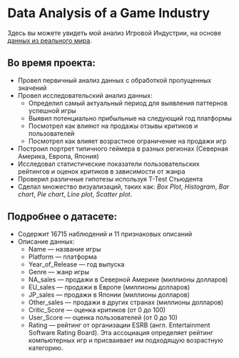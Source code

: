 # Data Analysis of a Game Industry
Здесь вы можете увидеть мой анализ Игровой Индустрии, на основе [данных из реального мира](https://code.s3.yandex.net/datasets/games.csv).
## Во время проекта:
- Провел первичный анализ данных с обработкой пропущенных значений
- Провел исследовательский анализ данных:
  - Определил самый актуальный период для выявления паттернов успешной игры
  - Выявил потенциально прибыльные на следующий год платформы
  - Посмотрел как влияют на продажы отзывы критиков и пользователей
  -  Посмотрел как влияет возрастное ограничение на продажи игр
- Построил портрет типичного геймера в разных регионах (Северная Америка, Европа, Япония)
- Исследовал статистические показатели пользовательских рейтингов и оценок критиков в зависимости от жанра
- Проверил различные гипотезы используя T-Test Стьюдента
- Сделал множество визуализаций, таких как: *Box Plot*, *Histogram*, *Bar chart*, *Pie chart*, *Line plot*, *Scatter plot*.

## Подробнее о датасете:
- Содержит 16715 наблюдений и 11 признаковых описаний
- Описание данных:
  - Name — название игры
  - Platform — платформа
  - Year_of_Release — год выпуска
  - Genre — жанр игры
  - NA_sales — продажи в Северной Америке (миллионы долларов)
  - EU_sales — продажи в Европе (миллионы долларов)
  - JP_sales — продажи в Японии (миллионы долларов)
  - Other_sales — продажи в других странах (миллионы долларов)
  - Critic_Score — оценка критиков (от 0 до 100)
  - User_Score — оценка пользователей (от 0 до 10)
  - Rating — рейтинг от организации ESRB (англ. Entertainment Software Rating Board). Эта ассоциация определяет рейтинг компьютерных игр и присваивает им подходящую возрастную категорию.
